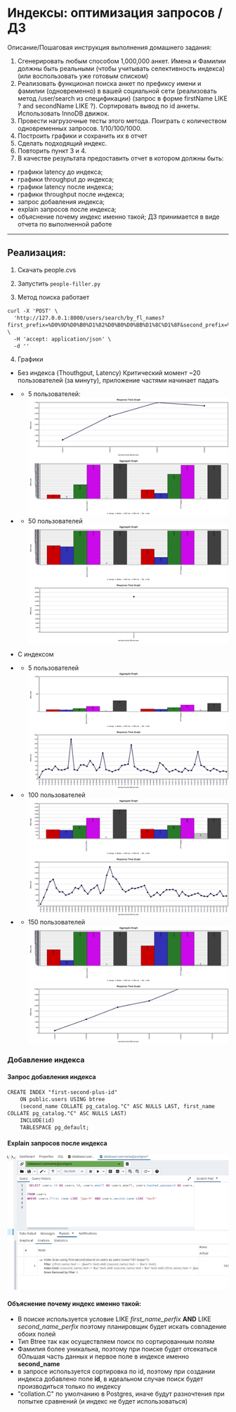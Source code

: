 # Индексы: оптимизация запросов / ДЗ
 Описание/Пошаговая инструкция выполнения домашнего задания:
1. Сгенерировать любым способом 1,000,000 анкет. Имена и Фамилии должны быть реальными (чтобы учитывать селективность индекса) (или воспользовать уже готовым списком)
2. Реализовать функционал поиска анкет по префиксу имени и фамилии (одновременно) в вашей социальной сети (реализовать метод /user/search из спецификации) (запрос в форме firstName LIKE ? and secondName LIKE ?). Сортировать вывод по id анкеты. Использовать InnoDB движок.
3. Провести нагрузочные тесты этого метода. Поиграть с количеством одновременных запросов. 1/10/100/1000.
4. Построить графики и сохранить их в отчет
5. Сделать подходящий индекс.
6. Повторить пункт 3 и 4.
7. В качестве результата предоставить отчет в котором должны быть:
- графики latency до индекса;
- графики throughput до индекса;
- графики latency после индекса;
- графики throughput после индекса;
- запрос добавления индекса;
- explain запросов после индекса;
- объяснение почему индекс именно такой;
ДЗ принимается в виде отчета по выполненной работе

---

## Реализация: 

1. Скачать people.cvs
2. Запустить `people-filler.py` 

3. Метод поиска работает 
```
curl -X 'POST' \
  'http://127.0.0.1:8000/users/search/by_fl_names?first_prefix=%D0%9D%D0%B0%D1%82%D0%B0%D0%BB%D1%8C%D1%8F&second_prefix=%D0%90%D0%BB%D0%B5%D0%BA&skip=0&limit=20' \
  -H 'accept: application/json' \
  -d ''
```

4. Графики
- Без индекса (Thouthgput, Latency)
Критический момент ~20 пользователей (за минуту), приложение частями начинает падать
- - 5 пользователей:
![](1-apr-no-index-on-5-users-latency.png)
![](1-apr-no-index-on-5-users-response-time.png)

- - 50 пользователей
![](1-apr-no-index-on-50-users-latency.png)
![](1-apr-no-index-on-50-users-response-time.png)


- С индексом
- - 5 пользователей
![](1-apr-index-on-5-users-latency.png)
![](1-apr-index-on-5-users-response-time.png)
- - 100 пользователей
![](1-apr-index-on-100-users-latency.png)
![](1-apr-index-on-100-users-response-time.png)
- - 150 пользователей
![](1-apr-index-on-150-users-latency.png)
![](1-apr-index-on-150-users-response-time.png)

### Добавление индекса

#### Запрос добавления индекса
````commandline
CREATE INDEX "first-second-plus-id"
    ON public.users USING btree
    (second_name COLLATE pg_catalog."C" ASC NULLS LAST, first_name COLLATE pg_catalog."C" ASC NULLS LAST)
    INCLUDE(id)
    TABLESPACE pg_default;
````

#### Explain запросов после индекса
![explain-index-using.png](explain-index-using.png)

#### Объяснение почему индекс именно такой:
- В поиске используется условие LIKE _first_name_perfix_ **AND** LIKE _second_name_perfix_ 
поэтому планировщик будет искать совпадение обоих полей
- Тип Btree так как осуществляем поиск по сортированным полям
- Фамилия более уникальна, поэтому при поиске будет отсекаться бОльшая часть данных
и первое поле в индексе именно **second_name**
- в запросе используется сортировка по id, поэтому при создании индекса
добавлено поле **id**, в идеальном случае поиск будет производиться только по индексу
- "collation.C" по умолчанию в Postgres, иначе будут разночтения при попытке сравнений (и индекс не будет использоваться)


